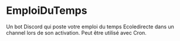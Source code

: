 # EmploiDuTemps
Un bot Discord qui poste votre emploi du temps Ecoledirecte dans un channel lors de son activation. 
Peut être utilisé avec Cron.
